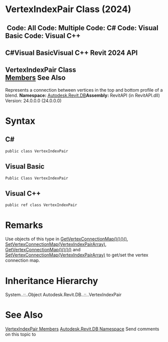 # VertexIndexPair Class (2024)

﻿
 Code: All Code: Multiple Code: C# Code: Visual Basic Code: Visual C++   
---  
C#Visual BasicVisual C++
Revit 2024 API  
---  
VertexIndexPair Class  
[Members](704900c5-4492-42ac-6a40-cb43e9da14bb.md "VertexIndexPair Members") See Also  
---  
Represents a connection between vertices in the top and bottom profile of a blend.
**Namespace:** [Autodesk.Revit.DB](87546ba7-461b-c646-cbb1-2cb8f5bff8b2.md "Autodesk.Revit.DB Namespace")**Assembly:** RevitAPI (in RevitAPI.dll) Version: 24.0.0.0 (24.0.0.0)
# Syntax
C#  
---  
```text
public class VertexIndexPair
```
  
Visual Basic  
---  
```text
Public Class VertexIndexPair
```
  
Visual C++  
---  
```text
public ref class VertexIndexPair
```
  
# Remarks
Use objects of this type in [GetVertexConnectionMap()()()()](13e548d2-4824-d3cb-4d32-dfffb4f503c3.md "GetVertexConnectionMap Method"), [SetVertexConnectionMap(VertexIndexPairArray)](9d580df7-a1e7-55cb-48a5-06f2db1538ae.md "SetVertexConnectionMap Method"), [GetVertexConnectionMap()()()()](ec201a92-0f7e-5b90-f34d-d68757268cdf.md "GetVertexConnectionMap Method") and [SetVertexConnectionMap(VertexIndexPairArray)](0568a411-9c58-4c3e-83e3-57b7d60fe6f3.md "SetVertexConnectionMap Method") to get/set the vertex connection map.
# Inheritance Hierarchy
System..::..Object Autodesk.Revit.DB..::..VertexIndexPair
# See Also
[VertexIndexPair Members](704900c5-4492-42ac-6a40-cb43e9da14bb.md "VertexIndexPair Members")
[Autodesk.Revit.DB Namespace](87546ba7-461b-c646-cbb1-2cb8f5bff8b2.md "Autodesk.Revit.DB Namespace")
Send comments on this topic to 